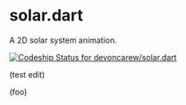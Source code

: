 # solar.dart

A 2D solar system animation.

[ ![Codeship Status for devoncarew/solar.dart](https://www.codeship.io/projects/1b3ad290-6ad7-0131-672e-7aae494fce4d/status?branch=master)](https://www.codeship.io/projects/12956)

(test edit)

(foo)

